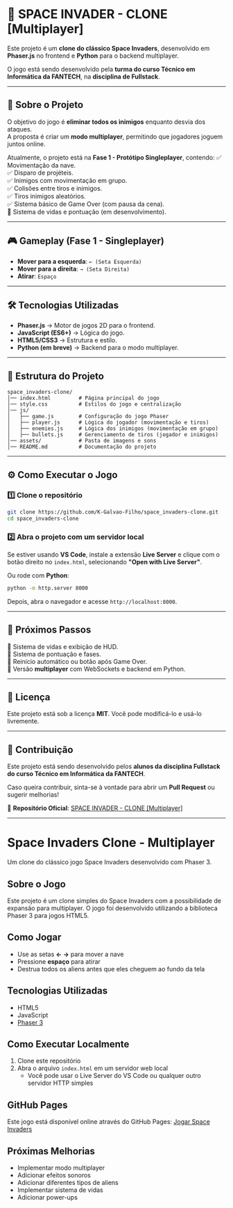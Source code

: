 # 🚀 SPACE INVADER - CLONE [Multiplayer]

Este projeto é um **clone do clássico Space Invaders**, desenvolvido em **Phaser.js** no frontend e **Python** para o backend multiplayer.  

O jogo está sendo desenvolvido pela **turma do curso Técnico em Informática da FANTECH**, na **disciplina de Fullstack**.

---

## 📌 Sobre o Projeto
O objetivo do jogo é **eliminar todos os inimigos** enquanto desvia dos ataques.  
A proposta é criar um **modo multiplayer**, permitindo que jogadores joguem juntos online.  

Atualmente, o projeto está na **Fase 1 - Protótipo Singleplayer**, contendo:
✅ Movimentação da nave.  
✅ Disparo de projéteis.  
✅ Inimigos com movimentação em grupo.  
✅ Colisões entre tiros e inimigos.  
✅ Tiros inimigos aleatórios.  
✅ Sistema básico de Game Over (com pausa da cena).  
🔲 Sistema de vidas e pontuação (em desenvolvimento).  

---

## 🎮 Gameplay (Fase 1 - Singleplayer)
- **Mover para a esquerda**: `← (Seta Esquerda)`
- **Mover para a direita**: `→ (Seta Direita)`
- **Atirar**: `Espaço`

---

## 🛠 Tecnologias Utilizadas
- **Phaser.js** → Motor de jogos 2D para o frontend.
- **JavaScript (ES6+)** → Lógica do jogo.
- **HTML5/CSS3** → Estrutura e estilo.
- **Python (em breve)** → Backend para o modo multiplayer.

---

## 📂 Estrutura do Projeto
```
space_invaders-clone/
│── index.html         # Página principal do jogo
│── style.css          # Estilos do jogo e centralização
│── js/
│   ├── game.js        # Configuração do jogo Phaser
│   ├── player.js      # Lógica do jogador (movimentação e tiros)
│   ├── enemies.js     # Lógica dos inimigos (movimentação em grupo)
│   ├── bullets.js     # Gerenciamento de tiros (jogador e inimigos)
│── assets/            # Pasta de imagens e sons
│── README.md          # Documentação do projeto
```

---

## ⚙️ Como Executar o Jogo
### 1️⃣ Clone o repositório  
```sh
git clone https://github.com/K-Galvao-Filho/space_invaders-clone.git
cd space_invaders-clone
```

### 2️⃣ Abra o projeto com um servidor local  
Se estiver usando **VS Code**, instale a extensão **Live Server** e clique com o botão direito no `index.html`, selecionando **"Open with Live Server"**.

Ou rode com **Python**:  
```sh
python -m http.server 8000
```
Depois, abra o navegador e acesse `http://localhost:8000`.

---

## 🚀 Próximos Passos
🔲 Sistema de vidas e exibição de HUD.  
🔲 Sistema de pontuação e fases.  
🔲 Reinício automático ou botão após Game Over.  
🔲 Versão **multiplayer** com WebSockets e backend em Python.  

---

## 📜 Licença
Este projeto está sob a licença **MIT**. Você pode modificá-lo e usá-lo livremente.

---

## 🤝 Contribuição
Este projeto está sendo desenvolvido pelos **alunos da disciplina Fullstack do curso Técnico em Informática da FANTECH**.  

Caso queira contribuir, sinta-se à vontade para abrir um **Pull Request** ou sugerir melhorias!  

🔗 **Repositório Oficial**: [SPACE INVADER - CLONE [Multiplayer]](https://github.com/K-Galvao-Filho/space_invaders-clone)

---

# Space Invaders Clone - Multiplayer

Um clone do clássico jogo Space Invaders desenvolvido com Phaser 3.

## Sobre o Jogo

Este projeto é um clone simples do Space Invaders com a possibilidade de expansão para multiplayer. O jogo foi desenvolvido utilizando a biblioteca Phaser 3 para jogos HTML5.

## Como Jogar

- Use as setas **← →** para mover a nave
- Pressione **espaço** para atirar
- Destrua todos os aliens antes que eles cheguem ao fundo da tela

## Tecnologias Utilizadas

- HTML5
- JavaScript
- [Phaser 3](https://phaser.io/)

## Como Executar Localmente

1. Clone este repositório
2. Abra o arquivo `index.html` em um servidor web local
   - Você pode usar o Live Server do VS Code ou qualquer outro servidor HTTP simples

## GitHub Pages

Este jogo está disponível online através do GitHub Pages: [Jogar Space Invaders](https://seuusername.github.io/jogo_fantech-space_invaders_clone/)

## Próximas Melhorias

- Implementar modo multiplayer
- Adicionar efeitos sonoros
- Adicionar diferentes tipos de aliens
- Implementar sistema de vidas
- Adicionar power-ups
```

